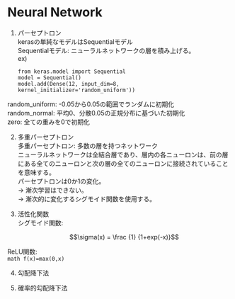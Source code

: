 # Neural Network  

1. パーセプトロン  
  kerasの単純なモデルはSequentialモデル  
  Sequentialモデル: ニューラルネットワークの層を積み上げる。  
  ex)  
    ```
    from keras.model import Sequential  
    model = Sequential()  
    model.add(Dense(12, input_dim=8, kernel_initializer='random_uniform'))  
    ```  
  random_uniform: -0.05から0.05の範囲でランダムに初期化  
  random_normal: 平均0、分散0.05の正規分布に基づいた初期化   
  zero: 全ての重みを0で初期化  

2. 多重パーセプトロン  
  多重パーセプトロン: 多数の層を持つネットワーク  
  ニューラルネットワークは全結合層であり、層内の各ニューロンは、前の層にある全てのニューロンと次の層の全てのニューロンに接続されていることを意味する。  
  パーセプトロンは0か1の変化。  
  → 漸次学習はできない。  
  → 漸次的に変化するシグモイド関数を使用する。  

3. 活性化関数  
  シグモイド関数:  
    ```math
    \sigma(x) = \frac {1} {1+exp(-x)}
    ```  
  ReLU関数:  
    ```math
    f(x)=max(0,x)
    ```  

4. 勾配降下法  

5. 確率的勾配降下法  

